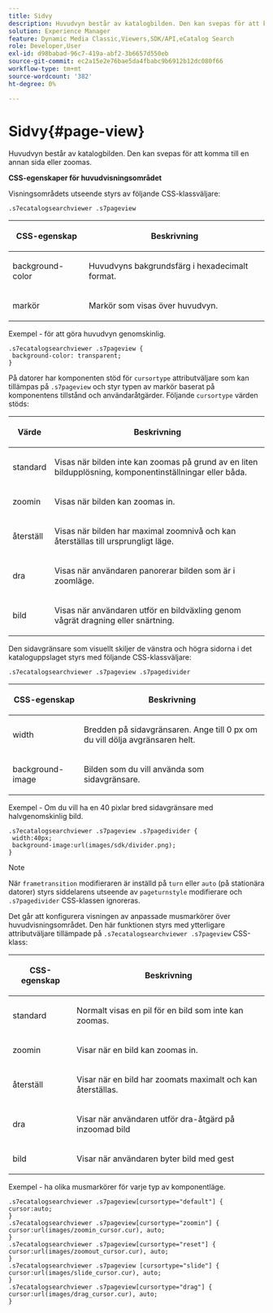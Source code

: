 ```yaml
---
title: Sidvy
description: Huvudvyn består av katalogbilden. Den kan svepas för att komma till en annan sida eller zoomas.
solution: Experience Manager
feature: Dynamic Media Classic,Viewers,SDK/API,eCatalog Search
role: Developer,User
exl-id: d98babad-96c7-419a-abf2-3b6657d550eb
source-git-commit: ec2a15e2e76bae5da4fbabc9b6912b12dc080f66
workflow-type: tm+mt
source-wordcount: '382'
ht-degree: 0%

---
```


# Sidvy{#page-view}

Huvudvyn består av katalogbilden. Den kan svepas för att komma till en annan sida eller zoomas.

<!--<a id="section_061E550C1C1D4DB2BD663A898895B38C"></a>-->

**CSS-egenskaper för huvudvisningsområdet**

Visningsområdets utseende styrs av följande CSS-klassväljare:

```
.s7ecatalogsearchviewer .s7pageview
```

<table id="table_94EE3F5BBE4547C0B4943471CEE7EDE4"> 
 <thead> 
  <tr> 
   <th colname="col1" class="entry"> <p> CSS-egenskap </p> </th> 
   <th colname="col2" class="entry"> <p>Beskrivning </p> </th> 
  </tr> 
 </thead>
 <tbody> 
  <tr> 
   <td colname="col1"> <p> <span class="codeph"> background-color </span> </p> </td> 
   <td colname="col2"> <p> Huvudvyns bakgrundsfärg i hexadecimalt format. </p> </td> 
  </tr> 
  <tr> 
   <td colname="col1"> <p> <span class="codeph"> markör </span> </p> </td> 
   <td colname="col2"> <p>Markör som visas över huvudvyn. </p> </td> 
  </tr> 
 </tbody> 
</table>

Exempel - för att göra huvudvyn genomskinlig.

```
.s7ecatalogsearchviewer .s7pageview { 
 background-color: transparent; 
}
```

På datorer har komponenten stöd för `cursortype` attributväljare som kan tillämpas på `.s7pageview` och styr typen av markör baserat på komponentens tillstånd och användaråtgärder. Följande `cursortype` värden stöds:

<table id="table_45B83F6CCDE84C36B0E087CA9144BFE6"> 
 <thead> 
  <tr> 
   <th colname="col1" class="entry"> <p>Värde </p> </th> 
   <th colname="col2" class="entry"> <p>Beskrivning </p> </th> 
  </tr> 
 </thead>
 <tbody> 
  <tr> 
   <td colname="col1"> <p> <span class="codeph"> standard </span> </p> </td> 
   <td colname="col2"> <p>Visas när bilden inte kan zoomas på grund av en liten bildupplösning, komponentinställningar eller båda. </p> </td> 
  </tr> 
  <tr> 
   <td colname="col1"> <p> <span class="codeph"> zoomin </span> </p> </td> 
   <td colname="col2"> <p>Visas när bilden kan zoomas in. </p> </td> 
  </tr> 
  <tr> 
   <td colname="col1"> <p> <span class="codeph"> återställ </span> </p> </td> 
   <td colname="col2"> <p>Visas när bilden har maximal zoomnivå och kan återställas till ursprungligt läge. </p> </td> 
  </tr> 
  <tr> 
   <td colname="col1"> <p> <span class="codeph"> dra </span> </p> </td> 
   <td colname="col2"> <p>Visas när användaren panorerar bilden som är i zoomläge. </p> </td> 
  </tr> 
  <tr> 
   <td colname="col1"> <p> <span class="codeph"> bild </span> </p> </td> 
   <td colname="col2"> <p>Visas när användaren utför en bildväxling genom vågrät dragning eller snärtning. </p> </td> 
  </tr> 
 </tbody> 
</table>

Den sidavgränsare som visuellt skiljer de vänstra och högra sidorna i det kataloguppslaget styrs med följande CSS-klassväljare:

`.s7ecatalogsearchviewer .s7pageview .s7pagedivider`

<table id="table_77EBC9A77BF14CF4974F8F43C709A207"> 
 <thead> 
  <tr> 
   <th colname="col1" class="entry"> <p> CSS-egenskap </p> </th> 
   <th colname="col2" class="entry"> <p>Beskrivning </p> </th> 
  </tr> 
 </thead>
 <tbody> 
  <tr> 
   <td colname="col1"> <p> <span class="codeph"> width </span> </p> </td> 
   <td colname="col2"> <p> Bredden på sidavgränsaren. Ange till <span class="codeph"> 0 </span> px om du vill dölja avgränsaren helt. </p> </td> 
  </tr> 
  <tr> 
   <td colname="col1"> <p> <span class="codeph"> background-image </span> </p> </td> 
   <td colname="col2"> <p>Bilden som du vill använda som sidavgränsare. </p> </td> 
  </tr> 
 </tbody> 
</table>

Exempel - Om du vill ha en 40 pixlar bred sidavgränsare med halvgenomskinlig bild.

```
.s7ecatalogsearchviewer .s7pageview .s7pagedivider { 
 width:40px; 
 background-image:url(images/sdk/divider.png); 
}
```

>[!NOTE]
>
>När `frametransition` modifieraren är inställd på `turn` eller `auto` (på stationära datorer) styrs siddelarens utseende av `pageturnstyle` modifierare och `.s7pagedivider` CSS-klassen ignoreras.

Det går att konfigurera visningen av anpassade musmarkörer över huvudvisningsområdet. Den här funktionen styrs med ytterligare attributväljare tillämpade på `.s7ecatalogsearchviewer .s7pageview` CSS-klass:

<table id="table_908164DECF9347A19A9696A23BBDB1A2"> 
 <thead> 
  <tr> 
   <th colname="col1" class="entry"> <p> CSS-egenskap </p> </th> 
   <th colname="col2" class="entry"> <p>Beskrivning </p> </th> 
  </tr> 
 </thead>
 <tbody> 
  <tr> 
   <td colname="col1"> <p> <span class="codeph"> standard </span> </p> </td> 
   <td colname="col2"> <p> Normalt visas en pil för en bild som inte kan zoomas. </p> </td> 
  </tr> 
  <tr> 
   <td colname="col1"> <p> <span class="codeph"> zoomin </span> </p> </td> 
   <td colname="col2"> <p> Visar när en bild kan zoomas in. </p> </td> 
  </tr> 
  <tr> 
   <td colname="col1"> <p> <span class="codeph"> återställ </span> </p> </td> 
   <td colname="col2"> <p>Visar när en bild har zoomats maximalt och kan återställas. </p> </td> 
  </tr> 
  <tr> 
   <td colname="col1"> <p> <span class="codeph"> dra </span> </p> </td> 
   <td colname="col2"> <p>Visar när användaren utför dra-åtgärd på inzoomad bild </p> </td> 
  </tr> 
  <tr> 
   <td colname="col1"> <p> <span class="codeph"> bild </span> </p> </td> 
   <td colname="col2"> <p>Visar när användaren byter bild med gest </p> </td> 
  </tr> 
 </tbody> 
</table>

Exempel - ha olika musmarkörer för varje typ av komponentläge.

```
.s7ecatalogsearchviewer .s7pageview[cursortype="default"] { 
cursor:auto; 
} 
.s7ecatalogsearchviewer .s7pageview[cursortype="zoomin"] { 
cursor:url(images/zoomin_cursor.cur), auto; 
} 
.s7ecatalogsearchviewer .s7pageview[cursortype="reset"] { 
cursor:url(images/zoomout_cursor.cur), auto; 
} 
.s7ecatalogsearchviewer .s7pageview [cursortype="slide"] { 
cursor:url(images/slide_cursor.cur), auto; 
} 
.s7ecatalogsearchviewer .s7pageview[cursortype="drag"] { 
cursor:url(images/drag_cursor.cur), auto; 
}
```
